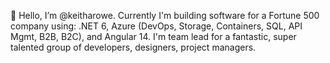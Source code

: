 👋 Hello, I’m @keitharowe. Currently I'm building software for a Fortune 500 company using: .NET 6, Azure (DevOps, Storage, Containers, SQL, API Mgmt, B2B, B2C), and Angular 14. I'm team lead for a fantastic, super talented group of developers, designers, project managers.

<!---
keitharowe/keitharowe is a ✨ special ✨ repository because its `README.md` (this file) appears on your GitHub profile.
You can click the Preview link to take a look at your changes.
--->
